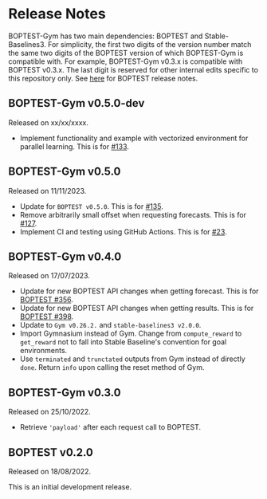 # Release Notes

BOPTEST-Gym has two main dependencies: BOPTEST and Stable-Baselines3. For simplicity, the first two digits of the version number match the same two digits of the BOPTEST version of which BOPTEST-Gym is compatible with. For example, BOPTEST-Gym v0.3.x is compatible with BOPTEST v0.3.x. The last digit is reserved for other internal edits specific to this repository only. See [here](https://github.com/ibpsa/project1-boptest/blob/master/releasenotes.md) for BOPTEST release notes. 

## BOPTEST-Gym v0.5.0-dev

Released on xx/xx/xxxx.

- Implement functionality and example with vectorized environment for parallel learning. This is for [#133](https://github.com/ibpsa/project1-boptest-gym/issues/133). 

## BOPTEST-Gym v0.5.0

Released on 11/11/2023.

- Update for `BOPTEST v0.5.0`. This is for [#135](https://github.com/ibpsa/project1-boptest-gym/pull/136).  
- Remove arbitrarily small offset when requesting forecasts. This is for [#127](https://github.com/ibpsa/project1-boptest-gym/issues/127). 
- Implement CI and testing using GitHub Actions. This is for [#23](https://github.com/ibpsa/project1-boptest-gym/issues/23). 

## BOPTEST-Gym v0.4.0

Released on 17/07/2023.

- Update for new BOPTEST API changes when getting forecast. This is for [BOPTEST #356](https://github.com/ibpsa/project1-boptest/issues/356).  
- Update for new BOPTEST API changes when getting results. This is for [BOPTEST #398](https://github.com/ibpsa/project1-boptest/issues/398).  
- Update to `Gym v0.26.2.` and `stable-baselines3 v2.0.0`. 
- Import Gymnasium instead of Gym. Change from `compute_reward` to `get_reward` not to fall into Stable Baseline's convention for goal environments. 
- Use `terminated` and `trunctated` outputs from Gym instead of directly `done`. Return `info` upon calling the reset method of Gym.

## BOPTEST-Gym v0.3.0

Released on 25/10/2022.

- Retrieve `'payload'` after each request call to BOPTEST. 

## BOPTEST v0.2.0

Released on 18/08/2022.

This is an initial development release.
